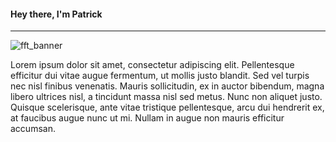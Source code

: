 #### Hey there, I'm Patrick
---

![fft_banner](https://github.com/prawl/prawl/assets/3402498/2956368e-9ed6-4e86-be13-e23862389b68)

Lorem ipsum dolor sit amet, consectetur adipiscing elit. Pellentesque efficitur dui vitae augue fermentum, ut mollis justo blandit. Sed vel turpis nec nisl finibus venenatis. Mauris sollicitudin, ex in auctor bibendum, magna libero ultrices nisl, a tincidunt massa nisl sed metus. Nunc non aliquet justo. Quisque scelerisque, ante vitae tristique pellentesque, arcu dui hendrerit ex, at faucibus augue nunc ut mi. Nullam in augue non mauris efficitur accumsan.

